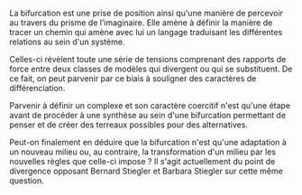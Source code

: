 La bifurcation est une prise de position ainsi qu'une manière de percevoir au travers du prisme de l’imaginaire. Elle amène à définir la manière de tracer un chemin qui amène avec lui un langage traduisant les différentes relations au sein d'un système.

Celles-ci révèlent toute une série de tensions comprenant des rapports de force entre deux classes de modèles qui divergent ou qui se substituent. De ce fait, on peut parvenir par ce biais à souligner des caractères de différenciation.

Parvenir à définir un complexe et son caractère coercitif n'est qu'une étape avant de procéder à une synthèse au sein d'une bifurcation permettant de penser et de créer des terreaux possibles pour des alternatives.

Peut-on finalement en déduire que la bifurcation n'est qu'une adaptation à un nouveau milieu ou, au contraire, la transformation d'un milieu par les nouvelles règles que celle-ci impose ? Il s'agit actuellement du point de divergence opposant Bernard Stiegler et Barbara Stiegler sur cette même question.
